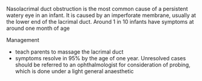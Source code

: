 Nasolacrimal duct obstruction is the most common cause of a persistent watery eye in an infant. It is caused by an imperforate membrane, usually at the lower end of the lacrimal duct. Around 1 in 10 infants have symptoms at around one month of age  
  
Management  
* teach parents to massage the lacrimal duct
* symptoms resolve in 95% by the age of one year. Unresolved cases should be referred to an ophthalmologist for consideration of probing, which is done under a light general anaesthetic
